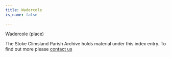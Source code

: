```yaml
---
title: Wadercole
is_name: false

---
```


Wadercole (place)


The Stoke Climsland Parish Archive holds material under this index entry. To find out more please [contact us](/contact/)
